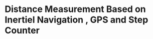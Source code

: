 Distance Measurement Based on Inertiel Navigation , GPS and Step Counter
=======================================================================

